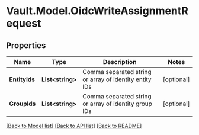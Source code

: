 # Vault.Model.OidcWriteAssignmentRequest

## Properties

Name | Type | Description | Notes
------------ | ------------- | ------------- | -------------
**EntityIds** | **List&lt;string&gt;** | Comma separated string or array of identity entity IDs | [optional] 
**GroupIds** | **List&lt;string&gt;** | Comma separated string or array of identity group IDs | [optional] 

[[Back to Model list]](../README.md#documentation-for-models) [[Back to API list]](../README.md#documentation-for-api-endpoints) [[Back to README]](../README.md)

